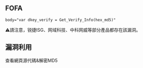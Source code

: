 FOFA
----

    body="var dkey_verify = Get_Verify_Info(hex_md5)"

⚠️️請注意，锐捷ISG、网域科技、中科网威等部分產品都存在該漏洞。

漏洞利用
--------

查看網頁源代碼&解密MD5